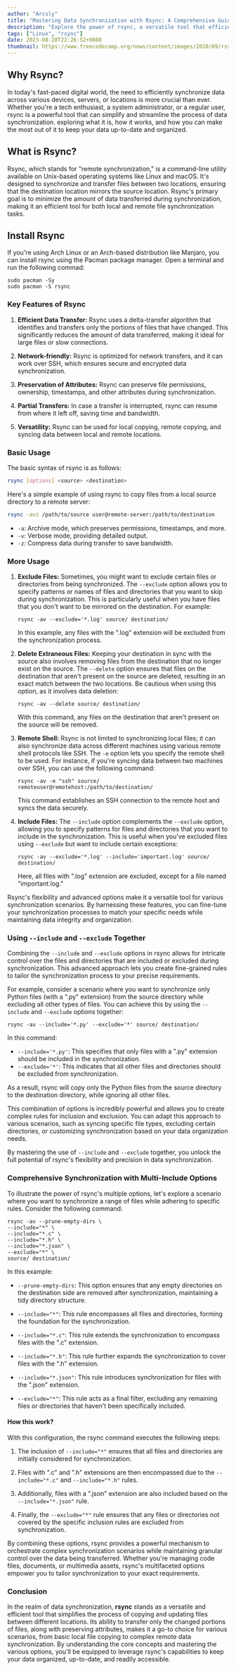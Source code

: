 ```yaml
---
author: "Arcsly"
title: "Mastering Data Synchronization with Rsync: A Comprehensive Guide"
description: "Explore the power of rsync, a versatile tool that efficiently synchronizes data between different locations, ensuring your files are up-to-date and organized."
tags: ["Linux", "rsync"]
date: 2023-08-28T22:26:52+0800
thumbnail: https://www.freecodecamp.org/news/content/images/2020/09/rsync.png
---
```


## Why Rsync?

In today's fast-paced digital world, the need to efficiently synchronize data across various devices, servers, or locations is more crucial than ever. Whether you're a tech enthusiast, a system administrator, or a regular user, rsync is a powerful tool that can simplify and streamline the process of data synchronization. exploring what it is, how it works, and how you can make the most out of it to keep your data up-to-date and organized.

## What is Rsync?

Rsync, which stands for "remote synchronization," is a command-line utility available on Unix-based operating systems like Linux and macOS. It's designed to synchronize and transfer files between two locations, ensuring that the destination location mirrors the source location. Rsync's primary goal is to minimize the amount of data transferred during synchronization, making it an efficient tool for both local and remote file synchronization tasks.

## Install Rsync

If you're using Arch Linux or an Arch-based distribution like Manjaro, you can install rsync using the Pacman package manager. Open a terminal and run the following commad:

```shell
sudo pacman -Sy
sudo pacman -S rsync
```

### Key Features of Rsync

1. **Efficient Data Transfer:** Rsync uses a delta-transfer algorithm that identifies and transfers only the portions of files that have changed. This significantly reduces the amount of data transferred, making it ideal for large files or slow connections.

2. **Network-friendly:** Rsync is optimized for network transfers, and it can work over SSH, which ensures secure and encrypted data synchronization.

3. **Preservation of Attributes:** Rsync can preserve file permissions, ownership, timestamps, and other attributes during synchronization.

4. **Partial Transfers:** In case a transfer is interrupted, rsync can resume from where it left off, saving time and bandwidth.

5. **Versatility:** Rsync can be used for local copying, remote copying, and syncing data between local and remote locations.

### Basic Usage

The basic syntax of rsync is as follows:

```bash
rsync [options] <source> <destination>
```

Here's a simple example of using rsync to copy files from a local source directory to a remote server:

```bash
rsync -avz /path/to/source user@remote-server:/path/to/destination
```

- `-a`: Archive mode, which preserves permissions, timestamps, and more.
- `-v`: Verbose mode, providing detailed output.
- `-z`: Compress data during transfer to save bandwidth.

### More Usage

1. **Exclude Files:** Sometimes, you might want to exclude certain files or directories from being synchronized. The `--exclude` option allows you to specify patterns or names of files and directories that you want to skip during synchronization. This is particularly useful when you have files that you don't want to be mirrored on the destination. For example:

   ```shell
   rsync -av --exclude='*.log' source/ destination/
   ```

   In this example, any files with the ".log" extension will be excluded from the synchronization process.

2. **Delete Extraneous Files:** Keeping your destination in sync with the source also involves removing files from the destination that no longer exist on the source. The `--delete` option ensures that files on the destination that aren't present on the source are deleted, resulting in an exact match between the two locations. Be cautious when using this option, as it involves data deletion:

   ```shell
   rsync -av --delete source/ destination/
   ```

   With this command, any files on the destination that aren't present on the source will be removed.

3. **Remote Shell:** Rsync is not limited to synchronizing local files; it can also synchronize data across different machines using various remote shell protocols like SSH. The `-e` option lets you specify the remote shell to be used. For instance, if you're syncing data between two machines over SSH, you can use the following command:

   ```shell
   rsync -av -e "ssh" source/ remoteuser@remotehost:/path/to/destination/
   ```

   This command establishes an SSH connection to the remote host and syncs the data securely.

4. **Include Files:** The `--include` option complements the `--exclude` option, allowing you to specify patterns for files and directories that you want to include in the synchronization. This is useful when you've excluded files using `--exclude` but want to include certain exceptions:

   ```shell
   rsync -av --exclude='*.log' --include='important.log' source/ destination/
   ```

   Here, all files with ".log" extension are excluded, except for a file named "important.log."

Rsync's flexibility and advanced options make it a versatile tool for various synchronization scenarios. By harnessing these features, you can fine-tune your synchronization processes to match your specific needs while maintaining data integrity and organization.

### Using `--include` and `--exclude` Together

Combining the `--include` and `--exclude` options in rsync allows for intricate control over the files and directories that are included or excluded during synchronization. This advanced approach lets you create fine-grained rules to tailor the synchronization process to your precise requirements.

For example, consider a scenario where you want to synchronize only Python files (with a ".py" extension) from the source directory while excluding all other types of files. You can achieve this by using the `--include` and `--exclude` options together:

```shell
rsync -av --include='*.py' --exclude='*' source/ destination/
```

In this command:

- `--include='*.py'`: This specifies that only files with a ".py" extension should be included in the synchronization.
- `--exclude='*'`: This indicates that all other files and directories should be excluded from synchronization.

As a result, rsync will copy only the Python files from the source directory to the destination directory, while ignoring all other files.

This combination of options is incredibly powerful and allows you to create complex rules for inclusion and exclusion. You can adapt this approach to various scenarios, such as syncing specific file types, excluding certain directories, or customizing synchronization based on your data organization needs.

By mastering the use of `--include` and `--exclude` together, you unlock the full potential of rsync's flexibility and precision in data synchronization.

### Comprehensive Synchronization with Multi-Include Options

To illustrate the power of rsync's multiple options, let's explore a scenario where you want to synchronize a range of files while adhering to specific rules. Consider the following command:

```shell
rsync -av --prune-empty-dirs \
--include="*" \
--include="*.c" \
--include="*.h" \
--include="*.json" \
--exclude="*" \
source/ destination/
```

In this example:

- `--prune-empty-dirs`: This option ensures that any empty directories on the destination side are removed after synchronization, maintaining a tidy directory structure.

- `--include="*"`: This rule encompasses all files and directories, forming the foundation for the synchronization.

- `--include="*.c"`: This rule extends the synchronization to encompass files with the ".c" extension.

- `--include="*.h"`: This rule further expands the synchronization to cover files with the ".h" extension.

- `--include="*.json"`: This rule introduces synchronization for files with the ".json" extension.

- `--exclude="*"`: This rule acts as a final filter, excluding any remaining files or directories that haven't been specifically included.

#### How this work?

With this configuration, the rsync command executes the following steps:

1. The inclusion of `--include="*"` ensures that all files and directories are initially considered for synchronization.

2. Files with ".c" and ".h" extensions are then encompassed due to the `--include="*.c"` and `--include="*.h"` rules.

3. Additionally, files with a ".json" extension are also included based on the `--include="*.json"` rule.

4. Finally, the `--exclude="*"` rule ensures that any files or directories not covered by the specific inclusion rules are excluded from synchronization.

By combining these options, rsync provides a powerful mechanism to orchestrate complex synchronization scenarios while maintaining granular control over the data being transferred. Whether you're managing code files, documents, or multimedia assets, rsync's multifaceted options empower you to tailor synchronization to your exact requirements.

### Conclusion

In the realm of data synchronization, **rsync** stands as a versatile and efficient tool that simplifies the process of copying and updating files between different locations. Its ability to transfer only the changed portions of files, along with preserving attributes, makes it a go-to choice for various scenarios, from basic local file copying to complex remote data synchronization. By understanding the core concepts and mastering the various options, you'll be equipped to leverage rsync's capabilities to keep your data organized, up-to-date, and readily accessible.